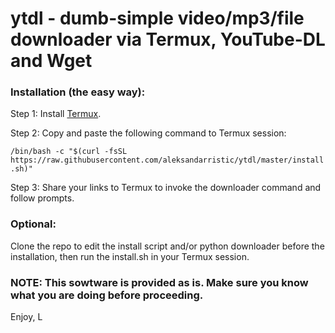 # ytdl - dumb-simple video/mp3/file downloader via Termux, YouTube-DL and Wget

### Installation (the easy way):

Step 1: Install [Termux](https://play.google.com/store/apps/details?id=com.termux&hl=en). 

Step 2: Copy and paste the following command to Termux session:

```/bin/bash -c "$(curl -fsSL https://raw.githubusercontent.com/aleksandarristic/ytdl/master/install.sh)"```

Step 3: Share your links to Termux to invoke the downloader command and follow prompts.


### Optional:

Clone the repo to edit the install script and/or python downloader before the installation, then run the install.sh in your Termux session.



### NOTE: This sowtware is provided as is. Make sure you know what you are doing before proceeding.

Enjoy,
L
